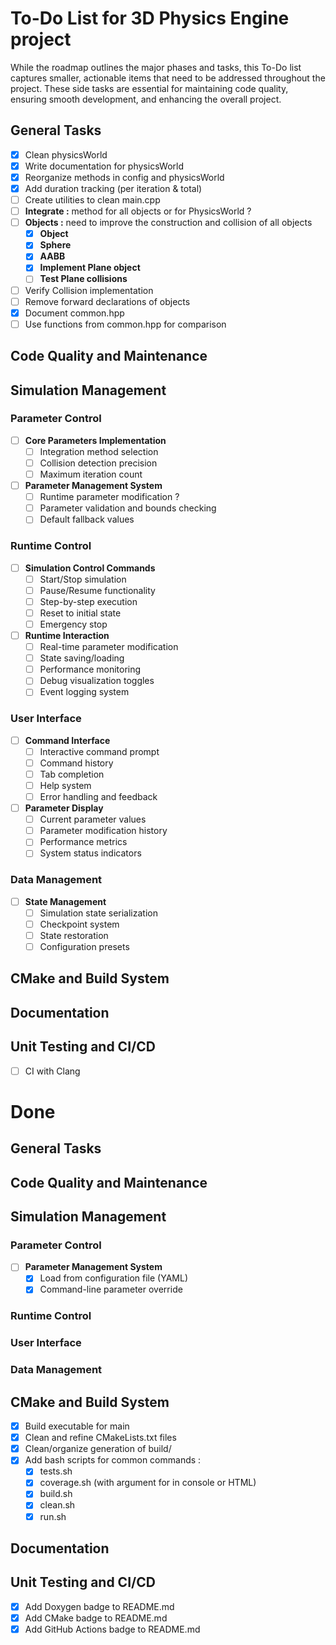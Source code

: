 # To-Do List for 3D Physics Engine project

While the roadmap outlines the major phases and tasks, this To-Do list captures smaller, actionable items that need to be addressed throughout the project. These side tasks are essential for maintaining code quality, ensuring smooth development, and enhancing the overall project. 

## General Tasks
- [x] Clean physicsWorld
- [x] Write documentation for physicsWorld
- [x] Reorganize methods in config and physicsWorld
- [x] Add duration tracking (per iteration & total)
- [ ] Create utilities to clean main.cpp
- [ ] **Integrate :** method for all objects or for PhysicsWorld ? 
- [ ] **Objects :** need to improve the construction and collision of all objects
  - [x] **Object**
  - [x] **Sphere**
  - [x] **AABB**
  - [x] **Implement Plane object**
  - [ ] **Test Plane collisions**
- [ ] Verify Collision implementation
- [ ] Remove forward declarations of objects
- [x] Document common.hpp 
- [ ] Use functions from common.hpp for comparison

## Code Quality and Maintenance

## Simulation Management

### Parameter Control
- [ ] **Core Parameters Implementation**
  - [ ] Integration method selection
  - [ ] Collision detection precision
  - [ ] Maximum iteration count

- [ ] **Parameter Management System**
  - [ ] Runtime parameter modification ?
  - [ ] Parameter validation and bounds checking
  - [ ] Default fallback values

### Runtime Control
- [ ] **Simulation Control Commands**
  - [ ] Start/Stop simulation
  - [ ] Pause/Resume functionality
  - [ ] Step-by-step execution
  - [ ] Reset to initial state
  - [ ] Emergency stop

- [ ] **Runtime Interaction**
  - [ ] Real-time parameter modification
  - [ ] State saving/loading
  - [ ] Performance monitoring
  - [ ] Debug visualization toggles
  - [ ] Event logging system

### User Interface
- [ ] **Command Interface**
  - [ ] Interactive command prompt
  - [ ] Command history
  - [ ] Tab completion
  - [ ] Help system
  - [ ] Error handling and feedback

- [ ] **Parameter Display**
  - [ ] Current parameter values
  - [ ] Parameter modification history
  - [ ] Performance metrics
  - [ ] System status indicators

### Data Management
- [ ] **State Management**
  - [ ] Simulation state serialization
  - [ ] Checkpoint system
  - [ ] State restoration
  - [ ] Configuration presets

## CMake and Build System

## Documentation

## Unit Testing and CI/CD

- [ ] CI with Clang



# Done

## General Tasks

## Code Quality and Maintenance

## Simulation Management

### Parameter Control
- [ ] **Parameter Management System**
  - [x] Load from configuration file (YAML)
  - [x] Command-line parameter override

### Runtime Control

### User Interface

### Data Management

## CMake and Build System

- [x] Build executable for main
- [x] Clean and refine CMakeLists.txt files
- [x] Clean/organize generation of build/
- [x] Add bash scripts for common commands :
    - [x] tests.sh
    - [x] coverage.sh (with argument for in console or HTML)
    - [x] build.sh
    - [x] clean.sh
    - [x] run.sh

## Documentation

## Unit Testing and CI/CD

- [x] Add Doxygen badge to README.md
- [x] Add CMake badge to README.md
- [x] Add GitHub Actions badge to README.md
